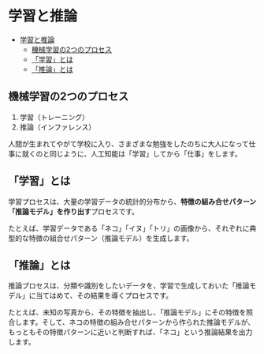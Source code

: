 # 学習と推論

- [学習と推論](#学習と推論)
  - [機械学習の2つのプロセス](#機械学習の2つのプロセス)
  - [「学習」とは](#学習とは)
  - [「推論」とは](#推論とは)

## 機械学習の2つのプロセス

1. 学習（トレーニング）
2. 推論（インファレンス）

人間が生まれてやがて学校に入り、さまざまな勉強をしたのちに大人になって仕事に就くのと同じように、人工知能は「学習」してから「仕事」をします。

## 「学習」とは

学習プロセスは、大量の学習データの統計的分布から、**特徴の組み合せパターン「推論モデル」を作り出す**プロセスです。

たとえば、学習データである「ネコ」「イヌ」「トリ」の画像から、それぞれに典型的な特徴の組合せパターン（推論モデル）を生成します。  

## 「推論」とは

推論プロセスは、分類や識別をしたいデータを、学習で生成しておいた「推論モデル」に当てはめて、その結果を導くプロセスです。

たとえば、未知の写真から、その特徴を抽出し、「推論モデル」にその特徴を照合します。そして、ネコの特徴の組み合せパターンから作られた推論モデルが、もっともその特徴パターンに近いと判断すれば、「ネコ」という推論結果を出力します。  
